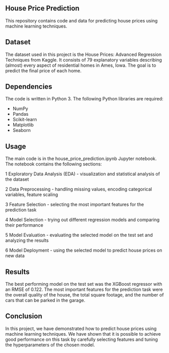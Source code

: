 ## House Price Prediction

This repository contains code and data for predicting house prices using machine learning techniques.

## Dataset

The dataset used in this project is the House Prices: Advanced Regression Techniques from Kaggle. It consists of 79 explanatory variables describing (almost) every aspect of residential homes in Ames, Iowa. The goal is to predict the final price of each home.

## Dependencies

The code is written in Python 3. The following Python libraries are required:

* NumPy
* Pandas
* Scikit-learn
* Matplotlib
* Seaborn

## Usage

The main code is in the house_price_prediction.ipynb Jupyter notebook. The notebook contains the following sections:

1 Exploratory Data Analysis (EDA) - visualization and statistical analysis of the dataset

2 Data Preprocessing - handling missing values, encoding categorical variables, feature scaling

3 Feature Selection - selecting the most important features for the prediction task

4 Model Selection - trying out different regression models and comparing their performance

5 Model Evaluation - evaluating the selected model on the test set and analyzing the results

6 Model Deployment - using the selected model to predict house prices on new data


## Results

The best performing model on the test set was the XGBoost regressor with an RMSE of 0.122. The most important features for the prediction task were the overall quality of the house, the total square footage, and the number of cars that can be parked in the garage.

## Conclusion

In this project, we have demonstrated how to predict house prices using machine learning techniques. We have shown that it is possible to achieve good performance on this task by carefully selecting features and tuning the hyperparameters of the chosen model.






